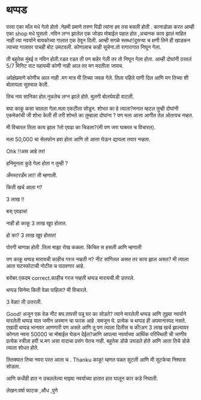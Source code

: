 # थप्पड

परवा एका माँल मधे गेलो होतो .नेहमी प्रमाणे तरुण पिढी त्यांना हव तस बसली होती . कानाडोळा करत आम्ही एका shop मधे घुसलो .नविन लग्न झालेल एक जोडप मोबाईल पहात होत ,अचानक काय झालं माहित नाही त्या नवर्याने बायकोच्या गालात एक ठेवून दिली. आम्ही सगळे स्तब्ध!!दुसऱ्या च क्षणी तिने ही खाडकन त्याच्या गालावर पाचही बोट उमटवली. कोणालाच काही सूचेना.तो रागारागात निघून गेला. 

ती बहुतेक मुंबई त नविन होती.रडत रडत ती पण बाहेर गेली तर तो निघून गेला होता. आम्ही दोघांनी ठरवलं 5/7 मिनिट वाट पहायची कोणी नाही आल तर मग मदतीला जायच.

अपेक्षेप्रमाणे कोणीच आल नाही .मग मात्र मी तिच्या जवळ गेले. तिला पहिले पाणी दिल आणि मग तिच्या शी बोलायला सुरुवात केली.

तिच नाव सानिका होत.नुकतेच लग्न झाले होते. मुलगी बोलघेवडी वाटली.

बघा काकू कसा चालला गेला.मला एकटीला सोडून. शोभत का हे त्याला?मनात म्हटल तुम्ही दोघांनी एकमेकांची जी शोभा केली ती तरी शोभते का तुम्हाला दोघांना ? पण मला आत्ता आगीत तेल ओतायच नव्हत.

मी विचारल तिला  काय झाल ?तो एवढा का चिडला?(मी पण जरा घाबरत च विचारल).

मला 50,000          चा सेलफोन हवा होता     आणि तो आत्ता घेऊन द्यायला तयार नव्हता.

Ohk !!अस आहे तर!

हनिमूनला कुठे गेला होता ग  तुम्ही ?

अँमस्टरडँम ला!! ती म्हणाली.

किती खर्च आला ग?

3 लाख !!

बस् एवढाच! 

नाही   हो काकू 3 लाख खूप होतात.

हो का? 3 लाख खूप होतात! 

पोरगी चाणाक्ष होती .तिला माझा रोख कळला. किंचित स हसली आणि म्हणाली 

पण काकू थप्पड मारायची काहीच गरज नव्हती न? नीट सांगितल असत तर काय झाल असत? मी त्याला आता घटस्फोटाची नोटीस च पाठवणार आहे.

बरोबर.एकदम correct.काहीच गरज नव्हती थप्पड मारायची.मी उत्तरले. 

थप्पड सिनेमा किती वेळा पाहिला? मी विचारले.

3 वेळा! ती उत्तरली.

Good! अजून एक वेळ नीट बघ.तापसी पन्नू घर का सोडते? त्याने मारलेली थप्पड आणि तुझ्या नवर्याने मारलेली थप्पड यात जमीन अस्मान चा फरक आहे .समजून घे. प्रत्येक च थप्पड ही अपमानास्पद नसते. एखादी थप्पड भानावर आणणारी पण असते आणि तू पण त्याला दिलीस च की!अग 3 लाख खर्च झाल्यावर कोणता नवरा 50000 चा मोबाईल घेऊन देईल?आणि आपल्या नवर्याच्या आर्थिक परिस्थिती ची जाणीव प्रत्येक स्त्रीला हवी च.मग असा वादाचा प्रसंग येतच नाही. बहुतेक डोळे उघडले होते आणि आता तिचे डोळे त्याला शोधत होते.

तितक्यात  तिचा नवरा परत आला च . Thanku काकू! म्हणत  पळत सुटली आणि मी सुटकेचा निश्वास सोडला. 

आणि कधीही हात न उचललेल्या माझ्या नवर्याच्या हातात हात घालून कार कडे निघाली.

लेखन:वर्षा फाटक ,औंध ,पुणे
